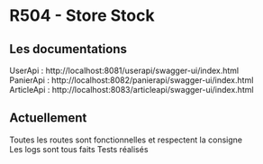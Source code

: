 # R504 - Store Stock
## Les documentations
UserApi    : http://localhost:8081/userapi/swagger-ui/index.html \
PanierApi  : http://localhost:8082/panierapi/swagger-ui/index.html \
ArticleApi : http://localhost:8083/articleapi/swagger-ui/index.html 

## Actuellement
Toutes les routes sont fonctionnelles et respectent la consigne \
Les logs sont tous faits
Tests réalisés




